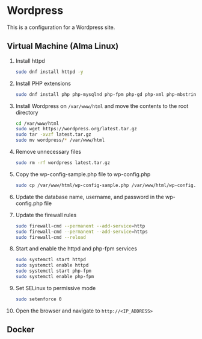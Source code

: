 # Wordpress

This is a configuration for a Wordpress site.

## Virtual Machine (Alma Linux)

1. Install httpd

    ```bash
    sudo dnf install httpd -y
    ```

2. Install PHP extensions

    ```bash
    sudo dnf install php php-mysqlnd php-fpm php-gd php-xml php-mbstring php-json php-opcache php-zip php-curl -y
    ```

3. Install Wordpress on `/var/www/html` and move the contents to the root directory

    ```bash
    cd /var/www/html
    sudo wget https://wordpress.org/latest.tar.gz
    sudo tar -xvzf latest.tar.gz
    sudo mv wordpress/* /var/www/html
    ```

4. Remove unnecessary files

    ```bash
    sudo rm -rf wordpress latest.tar.gz
    ```

4. Copy the wp-config-sample.php file to wp-config.php

    ```bash
    sudo cp /var/www/html/wp-config-sample.php /var/www/html/wp-config.php
    ```

5. Update the database name, username, and password in the wp-config.php file
6. Update the firewall rules

    ```bash
    sudo firewall-cmd --permanent --add-service=http
    sudo firewall-cmd --permanent --add-service=https
    sudo firewall-cmd --reload
    ```

7. Start and enable the httpd and php-fpm services

    ```bash
    sudo systemctl start httpd
    sudo systemctl enable httpd
    sudo systemctl start php-fpm
    sudo systemctl enable php-fpm
    ```

8. Set SELinux to permissive mode

    ```bash
    sudo setenforce 0
    ```

9. Open the browser and navigate to `http://<IP_ADDRESS>`

## Docker